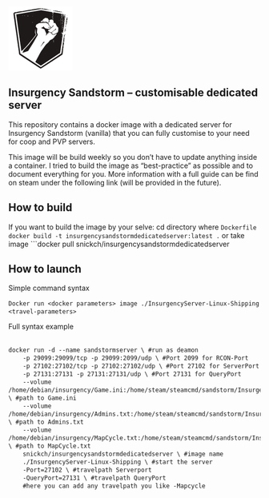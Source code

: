 ![](https://github.com/SnickCH/InsurgencySandstormDedicatedServer/blob/master/sandstorm-logo.png)
## Insurgency Sandstorm – customisable dedicated server
This repository contains a docker image with a dedicated server for Insurgency Sandstorm (vanilla) that you can fully customise to your need for coop and PVP servers. 

This image will be build weekly so you don’t have to update anything inside a container. I tried to build the image as “best-practice” as possible and to document everything for you. More information with a full guide can be find on steam under the following link (will be provided in the future).


## How to build
If you want to build the image by your selve: cd directory where ```Dockerfile```
```docker build -t insurgencysandstormdedicatedserver:latest .```
or take image ```docker pull snickch/insurgencysandstormdedicatedserver

## How to launch

Simple command syntax
```
Docker run <docker parameters> image ./InsurgencyServer-Linux-Shipping <travel-parameters>
```

Full syntax example
```

docker run -d --name sandstormserver \ #run as deamon
	-p 29099:29099/tcp -p 29099:2099/udp \ #Port 2099 for RCON-Port
	-p 27102:27102/tcp -p 27102:27102/udp \ #Port 27102 for ServerPort
	-p 27131:27131 -p 27131:27131/udp \ #Port 27131 for QueryPort
	--volume /home/debian/insurgency/Game.ini:/home/steam/steamcmd/sandstorm/Insurgency/Saved/Config/LinuxServer/Game.ini:ro \ #path to Game.ini
	--volume /home/debian/insurgency/Admins.txt:/home/steam/steamcmd/sandstorm/Insurgency/Saved/Config/LinuxServer/Admins.txt:ro \ #path to Admins.txt
	--volume  /home/debian/insurgency/MapCycle.txt:/home/steam/steamcmd/sandstorm/Insurgency/Config/LinuxServer/MapCycle.txt:ro \ #path to MapCycle.txt
	snickch/insurgencysandstormdedicatedserver \ #image name
	./InsurgencyServer-Linux-Shipping \ #start the server
	-Port=27102 \ #travelpath Serverport
	-QueryPort=27131 \ #travelpath QueryPort
	#here you can add any travelpath you like -Mapcycle
```

